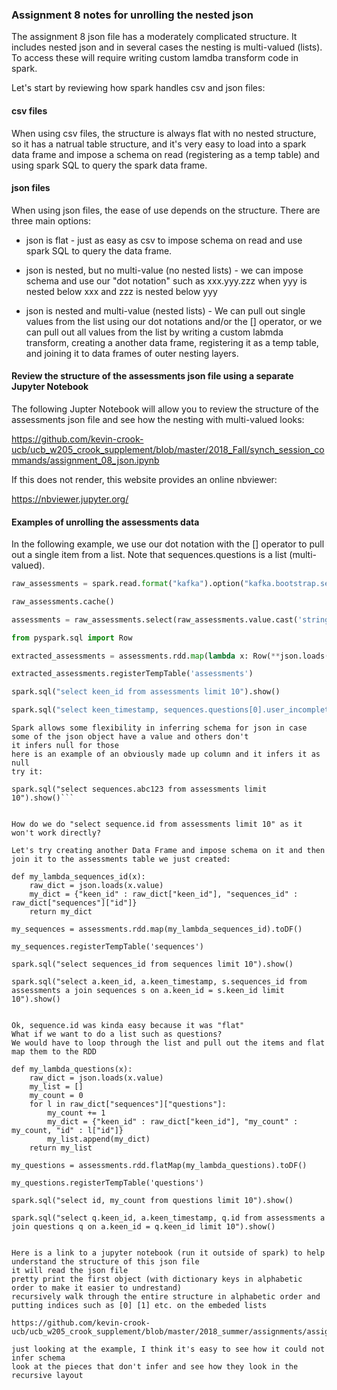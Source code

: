 ### Assignment 8 notes for unrolling the nested json

The assignment 8 json file has a moderately complicated structure.  It includes nested json and in several cases the nesting is multi-valued (lists).  To access these will require writing custom lamdba transform code in spark.

Let's start by reviewing how spark handles csv and json files:

#### csv files

When using csv files, the structure is always flat with no nested structure, so it has a natrual table structure, and it's very easy to load into a spark data frame and impose a schema on read (registering as a temp table) and using spark SQL to query the spark data frame.

#### json files

When using json files, the ease of use depends on the structure.  There are three main options:

* json is flat - just as easy as csv to impose schema on read and use spark SQL to query the data frame.

* json is nested, but no multi-value (no nested lists) - we can impose schema and use our "dot notation" such as xxx.yyy.zzz when yyy is nested below xxx and zzz is nested below yyy

* json is nested and multi-value (nested lists) - We can pull out single values from the list using our dot notations and/or the [] operator,  or we can pull out all values from the list by writing a custom labmda transform, creating a another data frame, registering it as a temp table, and joining it to data frames of outer nesting layers.

#### Review the structure of the assessments json file using a separate Jupyter Notebook

The following Jupter Notebook will allow you to review the structure of the assessments json file and see how the nesting with multi-valued looks:

https://github.com/kevin-crook-ucb/ucb_w205_crook_supplement/blob/master/2018_Fall/synch_session_commands/assignment_08_json.ipynb

If this does not render, this website provides an online nbviewer:

https://nbviewer.jupyter.org/

#### Examples of unrolling the assessments data

In the following example, we use our dot notation with the [] operator to pull out a single item from a list.  Note that sequences.questions is a list (multi-valued).
```python
raw_assessments = spark.read.format("kafka").option("kafka.bootstrap.servers", "kafka:29092").option("subscribe","commits").option("startingOffsets", "earliest").option("endingOffsets", "latest").load() 

raw_assessments.cache()

assessments = raw_assessments.select(raw_assessments.value.cast('string'))

from pyspark.sql import Row

extracted_assessments = assessments.rdd.map(lambda x: Row(**json.loads(x.value))).toDF()

extracted_assessments.registerTempTable('assessments')

spark.sql("select keen_id from assessments limit 10").show()

spark.sql("select keen_timestamp, sequences.questions[0].user_incomplete from assessments limit 10").show()
```




```Let's talk about nulls
Spark allows some flexibility in inferring schema for json in case some of the json object have a value and others don't 
it infers null for those
here is an example of an obviously made up column and it infers it as null
try it:

spark.sql("select sequences.abc123 from assessments limit 10").show()```


How do we do "select sequence.id from assessments limit 10" as it won't work directly?

Let's try creating another Data Frame and impose schema on it and then join it to the assessments table we just created:

def my_lambda_sequences_id(x):
    raw_dict = json.loads(x.value)
    my_dict = {"keen_id" : raw_dict["keen_id"], "sequences_id" : raw_dict["sequences"]["id"]}
    return my_dict

my_sequences = assessments.rdd.map(my_lambda_sequences_id).toDF()

my_sequences.registerTempTable('sequences')

spark.sql("select sequences_id from sequences limit 10").show()

spark.sql("select a.keen_id, a.keen_timestamp, s.sequences_id from assessments a join sequences s on a.keen_id = s.keen_id limit 10").show()


Ok, sequence.id was kinda easy because it was "flat" 
What if we want to do a list such as questions?
We would have to loop through the list and pull out the items and flat map them to the RDD

def my_lambda_questions(x):
    raw_dict = json.loads(x.value)
    my_list = []
    my_count = 0
    for l in raw_dict["sequences"]["questions"]:
        my_count += 1
        my_dict = {"keen_id" : raw_dict["keen_id"], "my_count" : my_count, "id" : l["id"]}
        my_list.append(my_dict)
    return my_list

my_questions = assessments.rdd.flatMap(my_lambda_questions).toDF()

my_questions.registerTempTable('questions')

spark.sql("select id, my_count from questions limit 10").show()

spark.sql("select q.keen_id, a.keen_timestamp, q.id from assessments a join questions q on a.keen_id = q.keen_id limit 10").show()


Here is a link to a jupyter notebook (run it outside of spark) to help understand the structure of this json file
it will read the json file
pretty print the first object (with dictionary keys in alphabetic order to make it easier to undrestand)
recursively walk through the entire structure in alphabetic order and putting indices such as [0] [1] etc. on the embeded lists

https://github.com/kevin-crook-ucb/ucb_w205_crook_supplement/blob/master/2018_summer/assignments/assignment_08.ipynb

just looking at the example, I think it's easy to see how it could not infer schema
look at the pieces that don't infer and see how they look in the recursive layout


